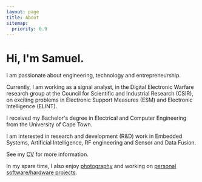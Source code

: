 ```yaml
---
layout: page
title: About
sitemap:
  priority: 0.9
---
```


<h1>Hi, I'm Samuel.</h1>

<p style="text-align:justify">
I am passionate about engineering, technology and entrepreneurship.

Currently, I am working as a signal analyst, in the Digital Electronic Warfare research group at the Council for Scientific and Industrial Research (CSIR), on exciting problems in Electronic Support Measures (ESM) and Electronic Intelligence (ELINT).

I received my Bachelor's degree in Electrical and Computer Engineering from the University of Cape Town.

I am interested in research and development (R&D) work in Embedded Systems, Artificial Intelligence, RF engineering and Sensor and Data Fusion.

See my <a href="{{ '/assets/Samuel_Mbiya_CV.pdf' | prepend: site.baseurl }}">CV</a> for more information.

In my spare time, I also enjoy <a href="https://unsplash.com/@samuelmbiyaphotography">photography</a> and working on <a href="https://github.com/samuelmbiya/">personal software/hardware projects</a>.



</p>
